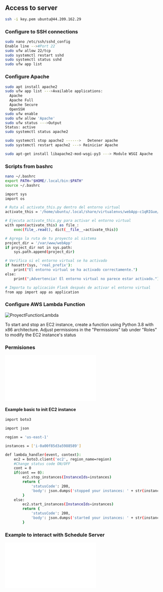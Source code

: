 ## Access to server
```bash
ssh -i key.pem ubuntu@44.209.162.29
```

### Configure to SSH connections 
```bash
sudo nano /etc/ssh/sshd_config
Enable line -->#Port 22
sudo ufw allow 22/tcp
sudo systemctl restart sshd
sudo systemctl status sshd
sudo ufw app list
```

### Configure Apache
```bash
sudo apt install apache2
sudo ufw app list --->Available applications:
  Apache
  Apache Full
  Apache Secure
  OpenSSH
sudo ufw enable
sudo ufw allow 'Apache'
sudo ufw status --->Output
Status: active
sudo systemctl status apache2

sudo systemctl stop apache2 ------>   Detener apache
sudo systemctl restart apache2 ---> Reiniciar Apache

sudo apt-get install libapache2-mod-wsgi-py3 ---> Module WSGI Apache
```

### Scripts from bashrc
```bash
nano ~/.bashrc
export PATH="$HOME/.local/bin:$PATH"
source ~/.bashrc
```

```bash
import sys
import os

# Ruta al activate_this.py dentro del entorno virtual
activate_this = '/home/ubuntu/.local/share/virtualenvs/webApp-c1qRIGue/bin/activate_this.py'

# Ejecuta activate_this.py para activar el entorno virtual
with open(activate_this) as file_:
    exec(file_.read(), dict(__file__=activate_this))

# Agrega la ruta de tu proyecto al sistema
project_dir = '/var/www/webApp'
if project_dir not in sys.path:
    sys.path.append(project_dir)

# Verifica si el entorno virtual se ha activado
if hasattr(sys, 'real_prefix'):
    print("El entorno virtual se ha activado correctamente.")
else:
    print("¡Advertencia! El entorno virtual no parece estar activado.")

# Importa tu aplicación Flask después de activar el entorno virtual
from app import app as application


```


### Configure AWS Lambda Function

![ProyectFunctionLambda](StartStopWebApp)

To start and stop an EC2 instance, create a function using Python 3.8 with x86 architecture. Adjust permissions in the "Permissions" tab under "Roles" to modify the EC2 instance's status

### Permisiones
![permisions.json](StartStopWebApp/permisions.json)


#### Example basic to init EC2 instance

```bash
import boto3

import json

region = 'us-east-1'

instances = ['i-0a00f85d3a5988589']

def lambda_handler(event, context):
    ec2 = boto3.client('ec2', region_name=region)
    #Change status code ON/OFF
    cont = 0
    if(cont == 0):
        ec2.stop_instances(InstanceIds=instances)
        return {
            'statusCode': 200,
            'body': json.dumps('stopped your instances: ' + str(instances))
        }
    else:
        ec2.start_instances(InstanceIds=instances)
        return {
            'statusCode': 200,
            'body': json.dumps('started your instances: ' + str(instances))
        }

```

### Example to interact with Schedule Server

![Ruta a lambda_function.py](StartStopWebApp/lambda_function.py)
